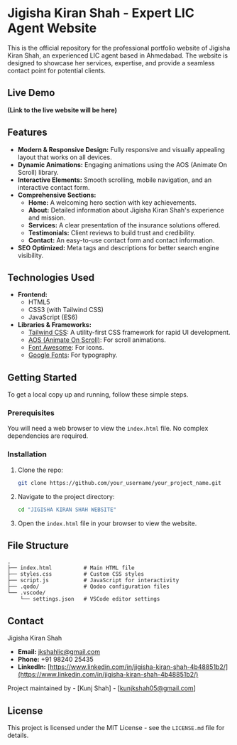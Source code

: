 # Jigisha Kiran Shah - Expert LIC Agent Website

This is the official repository for the professional portfolio website of Jigisha Kiran Shah, an experienced LIC agent based in Ahmedabad. The website is designed to showcase her services, expertise, and provide a seamless contact point for potential clients.

## Live Demo

**(Link to the live website will be here)**

## Features

*   **Modern & Responsive Design:** Fully responsive and visually appealing layout that works on all devices.
*   **Dynamic Animations:** Engaging animations using the AOS (Animate On Scroll) library.
*   **Interactive Elements:** Smooth scrolling, mobile navigation, and an interactive contact form.
*   **Comprehensive Sections:** 
    *   **Home:** A welcoming hero section with key achievements.
    *   **About:** Detailed information about Jigisha Kiran Shah's experience and mission.
    *   **Services:** A clear presentation of the insurance solutions offered.
    *   **Testimonials:** Client reviews to build trust and credibility.
    *   **Contact:** An easy-to-use contact form and contact information.
*   **SEO Optimized:** Meta tags and descriptions for better search engine visibility.

## Technologies Used

*   **Frontend:**
    *   HTML5
    *   CSS3 (with Tailwind CSS)
    *   JavaScript (ES6)
*   **Libraries & Frameworks:**
    *   [Tailwind CSS](https://tailwindcss.com/): A utility-first CSS framework for rapid UI development.
    *   [AOS (Animate On Scroll)](https://michalsnik.github.io/aos/): For scroll animations.
    *   [Font Awesome](https://fontawesome.com/): For icons.
    *   [Google Fonts](https://fonts.google.com/): For typography.

## Getting Started

To get a local copy up and running, follow these simple steps.

### Prerequisites

You will need a web browser to view the `index.html` file. No complex dependencies are required.

### Installation

1.  Clone the repo:
    ```sh
    git clone https://github.com/your_username/your_project_name.git
    ```
2.  Navigate to the project directory:
    ```sh
    cd "JIGISHA KIRAN SHAH WEBSITE"
    ```
3.  Open the `index.html` file in your browser to view the website.

## File Structure

```
.
├── index.html          # Main HTML file
├── styles.css          # Custom CSS styles
├── script.js           # JavaScript for interactivity
├── .qodo/              # Qodoo configuration files
└── .vscode/
    └── settings.json   # VSCode editor settings
```

## Contact

Jigisha Kiran Shah
*   **Email:** jkshahlic@gmail.com
*   **Phone:** +91 98240 25435
*   **LinkedIn:** [https://www.linkedin.com/in/jigisha-kiran-shah-4b48851b2/](https://www.linkedin.com/in/jigisha-kiran-shah-4b48851b2/)

Project maintained by - [Kunj Shah] - [kunjkshah05@gmail.com]

## License

This project is licensed under the MIT License - see the `LICENSE.md` file for details.
